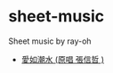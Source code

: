 # sheet-music
Sheet music by ray-oh


- [愛如潮水 (原唱 張信哲 )](https://www.youtube.com/watch?v=bopXtpBDx_I)
